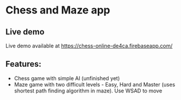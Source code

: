 # Chess and Maze app
## Live demo
Live demo available at https://chess-online-de4ca.firebaseapp.com/

## Features:

- Chess game with simple AI (unfinished yet)    
- Maze game with two difficult levels - Easy, Hard and Master (uses shortest path finding algorithm in maze). Use WSAD to move
